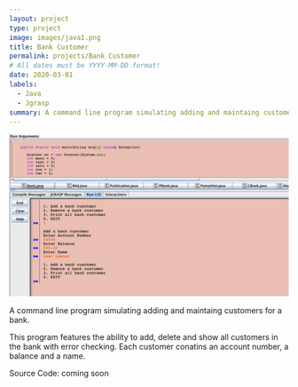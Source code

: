 ```yaml
---
layout: project
type: project
image: images/java1.png
title: Bank Customer
permalink: projects/Bank Customer
# All dates must be YYYY-MM-DD format!
date: 2020-03-01
labels:
  - Java
  - Jgrasp
summary: A command line program simulating adding and maintaing customers for a bank.
---
```


<img class="ui medium right floated rounded image" src="../images/java.png">

A command line program simulating adding and maintaing customers for a bank. 

This program features the ability to add, delete and show all customers in the bank with error checking. Each customer conatins an account number, a balance and a name. 

Source Code: coming soon 
